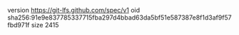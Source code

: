 version https://git-lfs.github.com/spec/v1
oid sha256:91e9e837785337715fba297d4bbad63da5bf51e587387e8f1d3af9f57fbd971f
size 2415
